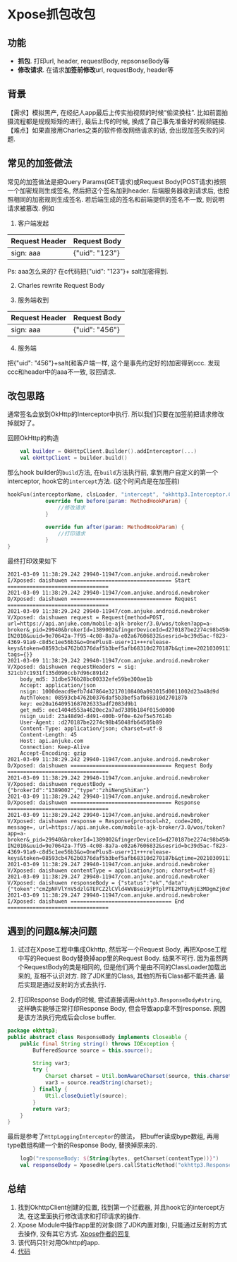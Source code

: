 # Xpose抓包改包

## 功能
* **抓包**. 打印url, header, requestBody, repsonseBody等
* **修改请求**. 在请求**加签前修改**url, requestBody, header等

## 背景
【需求】模拟黑产, 在经纪人app最后上传实拍视频的时候“偷梁换柱”. 比如前面拍摄流程都是规规矩矩的进行, 最后上传的时候, 换成了自己事先准备好的视频链接. 
【难点】如果直接用Charles之类的软件修改网络请求的话, 会出现加签失败的问题. 


## 常见的加签做法
常见的加签做法是把Query Params(GET请求)或Request Body(POST请求)按照一个加密规则生成签名, 然后把这个签名加到header. 后端服务器收到请求后, 也按照相同的加密规则生成签名. 若后端生成的签名和前端提供的签名不一致, 则说明请求被篡改. 例如

1. 客户端发起

| Request Header | Request Body | 
| --- | --- | 
| sign: aaa | {"uid": "123"} |

Ps: aaa怎么来的? 在c代码把{"uid": "123"}+ salt加密得到.

2. Charles rewrite Request Body

3. 服务端收到

| Request Header | Request Body | 
| --- | --- | 
| sign: aaa | {"uid": "456"} |

4. 服务端

把{"uid": "456"}+salt(和客户端一样, 这个是事先约定好的)加密得到ccc. 发现ccc和header中的aaa不一致, 驳回请求. 

## 改包思路
通常签名会放到OkHttp的Interceptor中执行. 所以我们只要在加签前把请求修改掉就好了。 

回顾OkHttp的构造

```kotlin
    val builder = OkHttpClient.Builder().addInterceptor(...)
    val okHttpClient = builder.build()
```

那么hook builder的`build`方法, 在`build`方法执行前, 拿到用户自定义的第一个interceptor, hook它的`intercept`方法. (这个时间点是在加签前)

```kotlin
hookFun(interceptorName, clsLoader, "intercept", "okhttp3.Interceptor.Chain", object : MethodHookCallback() {
            override fun before(param: MethodHookParam) {
                //修改请求
            }

            override fun after(param: MethodHookParam) {
                //打印请求
            }
}
```

最终打印效果如下

```
2021-03-09 11:38:29.242 29940-11947/com.anjuke.android.newbroker I/Xposed: daishuwen ================================ Start ================================
2021-03-09 11:38:29.242 29940-11947/com.anjuke.android.newbroker D/Xposed: daishuwen ================================ Request ================================
2021-03-09 11:38:29.242 29940-11947/com.anjuke.android.newbroker V/Xposed: daishuwen request = Request{method=POST, url=https://api.anjuke.com/mobile-ajk-broker/3.0/wos/token?app=a-broker&_pid=29940&brokerId=1389002&fingerDeviceId=d270187be2274c98b45048fb64505b89&macid=4ad8e981a19c81c5&i=4ad8e981a19c81c5&m=Android-IN2010&uuid=9e70642a-7f95-4c08-8a7a-e02a67606832&sesrid=bc39d5ac-f823-4369-91a9-c8d5c1ee56b3&o=OnePlus8-user+11+++release-keys&token=08593cb4762b0376daf5b3bef5afb68310d270187b&qtime=20210309113829&cv=9.21&v=11&from=mobile&pm=debug&_chat_id=0, tags={}}
2021-03-09 11:38:29.242 29940-11947/com.anjuke.android.newbroker V/Xposed: daishuwen requestHeaders = sig: 321cb7c1931f135d090ccb7d96c891d2
    body_md5: 31dbe576b28bc00332efe59be300ae1b
    Accept: application/json
    nsign: 1000deacd9efb7d47864e32170108400a093015d0011002d23a48d9d
    AuthToken: 08593cb4762b0376daf5b3bef5afb68310d270187b
    key: ee20a1640951687026333adf2083d9b1
    get_md5: eec1404d553a4620ec2a7ad7389b184f015d0000
    nsign_uuid: 23a48d9d-d491-400b-9f0e-62ef5e57614b
    User-Agent: :d270187be2274c98b45048fb64505b89
    Content-Type: application/json; charset=utf-8
    Content-Length: 45
    Host: api.anjuke.com
    Connection: Keep-Alive
    Accept-Encoding: gzip
2021-03-09 11:38:29.242 29940-11947/com.anjuke.android.newbroker D/Xposed: daishuwen ================================ Request Body ================================
2021-03-09 11:38:29.242 29940-11947/com.anjuke.android.newbroker V/Xposed: daishuwen requestBody = {"brokerId":"1389002","type":"zhiNengShiKan"}
2021-03-09 11:38:29.242 29940-11947/com.anjuke.android.newbroker D/Xposed: daishuwen ================================ Response ================================
2021-03-09 11:38:29.242 29940-11947/com.anjuke.android.newbroker V/Xposed: daishuwen response = Response{protocol=h2, code=200, message=, url=https://api.anjuke.com/mobile-ajk-broker/3.0/wos/token?app=a-broker&_pid=29940&brokerId=1389002&fingerDeviceId=d270187be2274c98b45048fb64505b89&macid=4ad8e981a19c81c5&i=4ad8e981a19c81c5&m=Android-IN2010&uuid=9e70642a-7f95-4c08-8a7a-e02a67606832&sesrid=bc39d5ac-f823-4369-91a9-c8d5c1ee56b3&o=OnePlus8-user+11+++release-keys&token=08593cb4762b0376daf5b3bef5afb68310d270187b&qtime=20210309113829&cv=9.21&v=11&from=mobile&pm=debug&_chat_id=0}
2021-03-09 11:38:29.247 29940-11947/com.anjuke.android.newbroker V/Xposed: daishuwen contentType = application/json; charset=utf-8}
2021-03-09 11:38:29.247 29940-11947/com.anjuke.android.newbroker V/Xposed: daishuwen responseBody = {"status":"ok","data":{"token":"cmZpNFVlYnV5dzlGTEFCZ2lCVld4WVBsei9jPTplPTE2MTUyNjE3MDgmZj0xNjE1MjYxMTA4NDcxNy5tcDQmcj0yNTA3Mjc3MTU=","expired":"1615261708","file_id":"16152611084717.mp4","path":"\/16152611084717.mp4","bucket":"intelljauditvideo","app_id":"mqkJiHgFmsu","wos_url":"https:\/\/wosajk1.anjukestatic.com","type":"zhiNengShiKan"}}}
2021-03-09 11:38:29.247 29940-11947/com.anjuke.android.newbroker I/Xposed: daishuwen ================================ End ================================

```

## 遇到的问题&解决问题
1. 试过在Xpose工程中集成Okhttp, 然后写一个Request Body, 再把Xpose工程中写的Request Body替换掉app里的Request Body. 结果不可行. 因为虽然两个RequestBody的类是相同的, 但是他们两个是由不同的ClassLoader加载出来的, 互相不认识对方. 除了JDK里的Class, 其他的所有Class都不能共通. 最后实现是通过反射的方式去执行.


2. 打印Response Body的时候, 尝试直接调用`okhttp3.ResponseBody#string`, 这样确实能够正常打印Response Body, 但会导致app拿不到response. 原因是该方法执行完成后会close buffer.

```java
package okhttp3;
public abstract class ResponseBody implements Closeable {
    public final String string() throws IOException {
        BufferedSource source = this.source();

        String var3;
        try {
            Charset charset = Util.bomAwareCharset(source, this.charset());
            var3 = source.readString(charset);
        } finally {
            Util.closeQuietly(source);
        }
        return var3;
    }
}
```

最后是参考了`HttpLoggingInterceptor`的做法， 把buffer读成bype数组, 再用type数组构建一个新的Response Body, 替换掉原来的.

```kotlin
    logD("responseBody: ${String(bytes, getCharset(contentType))}")
    val responseBody = XposedHelpers.callStaticMethod("okhttp3.ResponseBody".toClass(clsLoader), "create", contentType, bytes)
```

## 总结
1. 找到OkhttpClient创建的位置, 找到第一个拦截器, 并且hook它的intercept方法, 在这里面执行修改请求和打印请求的操作. 
2. Xpose Module中操作app里的对象(除了JDK内置对象), 只能通过反射的方式去操作, 没有其它方式. [Xpose作者的回复](https://github.com/rovo89/XposedBridge/issues/125#issuecomment-250959873)
3. 该代码只针对用Okhttp的app.
4. [代码](./app/src/main/java/com/dsw/xposeddemo/hook/ModifyOkHttpRequestHook.kt)